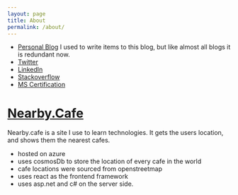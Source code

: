 ```yaml
---
layout: page
title: About
permalink: /about/
---
```


*   [Personal Blog](http://peter.withknown.com)
 I used to write items to this blog, but like almost all blogs it is redundant now.
*   [Twitter](https://twitter.com/petermarshall)
*   [LinkedIn](https://linkedin.com/in/thebestdevyouwilleverfind)
*   [Stackoverflow](https://stackoverflow.com/users/4692/peter-marshall)
*   [MS Certification](http://www.mycertprofile.com/Profile/9843288887)

# [Nearby.Cafe](http://nearby.cafe) #

Nearby.cafe is a site I use to learn technologies. It gets the users location, and shows them the nearest cafes.

* hosted on azure
* uses cosmosDb to store the location of every cafe in the world
* cafe locations were sourced from openstreetmap
* uses react as the frontend framework
* uses asp.net and c# on the server side.

